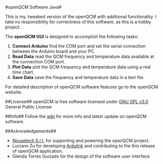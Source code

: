 #openQCM Software Java#

This is my, tweaked version of the openQCM with additional functionality. I take no responsibility for correctness of this software, as this is a hobby project.

The **openQCM GUI** is designed to accomplish the following tasks:

1. **Connect Arduino** find the COM port and set the serial connection between the Arduino board and your PC.
2. **Read Data** read the QCM frequency and temperature data available at the connection COM port.
3. **Plot Data** plot the QCM frequency and temperature data using a real time chart.
4. **Save Data** save the frequency and temperature data in a text file. 

For detailed description of openQCM software features go to the openQCM website.

##License##
openQCM ia free software licensed under [GNU GPL v3.0](http://www.gnu.org/licenses/gpl-3.0.txt) General Public License 

##Info##
Follow the [wiki](https://github.com/marcomauro/openQCM/wiki/openQCM-Wiki) for more info and latest update on openQCM software.

##Acknowledgements##
- [Novaetech S.r.l.](http://www.novaetech.it/en/) for supporting and powering the openQCM project. 
- Luciano Zu for developing [Ardulink](http://www.ardulink.org/) and contributing to the this release of openQCM application.
- Glenda Torres Guizado for the design of the software user interface
